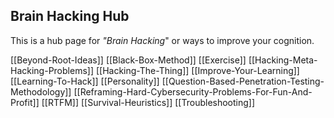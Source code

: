 ## Brain Hacking Hub

This is a hub page for *"Brain Hacking*" or ways to improve your cognition.

[[Beyond-Root-Ideas]]
[[Black-Box-Method]]
[[Exercise]]
[[Hacking-Meta-Hacking-Problems]]
[[Hacking-The-Thing]]
[[Improve-Your-Learning]]
[[Learning-To-Hack]]
[[Personality]]
[[Question-Based-Penetration-Testing-Methodology]]
[[Reframing-Hard-Cybersecurity-Problems-For-Fun-And-Profit]]
[[RTFM]]
[[Survival-Heuristics]]
[[Troubleshooting]]
